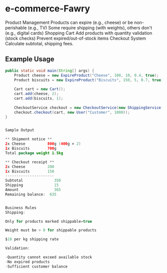 # e-commerce-Fawry
Product Management  Products can expire (e.g., cheese) or be non-perishable (e.g., TV)  Some require shipping (with weights), others don't (e.g., digital cards)  Shopping Cart  Add products with quantity validation (stock checks)  Prevent expired/out-of-stock items  Checkout System  Calculate subtotal, shipping fees.



## Example Usage

```java
public static void main(String[] args) {
    Product cheese = new ExpireProduct("Cheese", 100, 10, 0.4, true);
    Product biscuits = new ExpireProduct("Biscuits", 150, 5, 0.7, true);
    
    Cart cart = new Cart();
    cart.add(cheese, 2);
    cart.add(biscuits, 1);
    
    CheckoutService checkout = new CheckoutService(new ShippingService());
    checkout.checkout(cart, new User("Customer", 1000));
}


Sample Output

** Shipment notice **
2x Cheese          800g (400g × 2)
1x Biscuits        700g
Total package weight 1.5kg

** Checkout receipt **
2x Cheese          200
1x Biscuits        150
----------------------
Subtotal              350
Shipping              15
Amount                365
Remaining balance:  635


Business Rules
Shipping:

Only for products marked shippable=true

Weight must be > 0 for shippable products

$10 per kg shipping rate

Validation:

-Quantity cannot exceed available stock
-No expired products
-Sufficient customer balance
